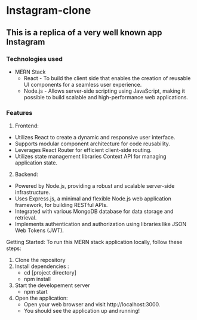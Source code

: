 # Instagram-clone #
## This is a replica of a very well known app Instagram ##

### Technologies used ###
* MERN Stack
  * React - To build the client side that enables the creation of reusable UI components for a seamless user experience.
  * Node.js - Allows server-side scripting using JavaScript, making it possible to build scalable and high-performance web applications.

### Features ###
1. Frontend:
  * Utilizes React to create a dynamic and responsive user interface.
  * Supports modular component architecture for code reusability.
  * Leverages React Router for efficient client-side routing.
  * Utilizes state management libraries Context API for managing application state.

2. Backend:
  * Powered by Node.js, providing a robust and scalable server-side infrastructure.
  * Uses Express.js, a minimal and flexible Node.js web application framework, for building RESTful APIs.
  * Integrated with various MongoDB database for data storage and retrieval.
  * Implements authentication and authorization using libraries like JSON Web Tokens (JWT).

Getting Started:
To run this MERN stack application locally, follow these steps:
1. Clone the repository
2. Install dependencies :
   * cd [project directory]
   * npm install
3. Start the developement server
   * npm start
4. Open the application:
   * Open your web browser and visit http://localhost:3000.
   * You should see the application up and running!

